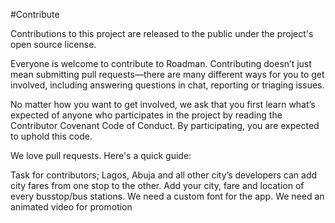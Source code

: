 #Contribute

Contributions to this project are released to the public under the project's open source license.

Everyone is welcome to contribute to Roadman. Contributing doesn’t just mean submitting pull requests—there are many different ways for you to get involved, including answering questions in chat, reporting or triaging issues.

No matter how you want to get involved, we ask that you first learn what’s expected of anyone who participates in the project by reading the Contributor Covenant Code of Conduct. By participating, you are expected to uphold this code.

We love pull requests. Here's a quick guide:

Task for contributors;
Lagos, Abuja and all other city’s developers can add city fares from one stop to the other.
Add your city, fare and location of every busstop/bus stations.
We need a custom font for the app.
We need an animated video for promotion
